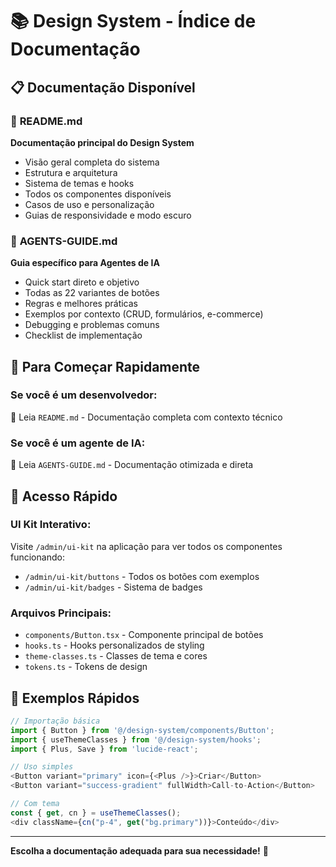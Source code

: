 # 📚 Design System - Índice de Documentação

## 📋 Documentação Disponível

### 🎨 **README.md**
**Documentação principal do Design System**
- Visão geral completa do sistema
- Estrutura e arquitetura
- Sistema de temas e hooks
- Todos os componentes disponíveis
- Casos de uso e personalização
- Guias de responsividade e modo escuro

### 🤖 **AGENTS-GUIDE.md**
**Guia específico para Agentes de IA**
- Quick start direto e objetivo
- Todas as 22 variantes de botões
- Regras e melhores práticas
- Exemplos por contexto (CRUD, formulários, e-commerce)
- Debugging e problemas comuns
- Checklist de implementação

## 🚀 Para Começar Rapidamente

### **Se você é um desenvolvedor:**
📖 Leia `README.md` - Documentação completa com contexto técnico

### **Se você é um agente de IA:**
🤖 Leia `AGENTS-GUIDE.md` - Documentação otimizada e direta

## 🎯 Acesso Rápido

### **UI Kit Interativo:**
Visite `/admin/ui-kit` na aplicação para ver todos os componentes funcionando:
- `/admin/ui-kit/buttons` - Todos os botões com exemplos
- `/admin/ui-kit/badges` - Sistema de badges

### **Arquivos Principais:**
- `components/Button.tsx` - Componente principal de botões
- `hooks.ts` - Hooks personalizados de styling
- `theme-classes.ts` - Classes de tema e cores
- `tokens.ts` - Tokens de design

## 📱 Exemplos Rápidos

```typescript
// Importação básica
import { Button } from '@/design-system/components/Button';
import { useThemeClasses } from '@/design-system/hooks';
import { Plus, Save } from 'lucide-react';

// Uso simples
<Button variant="primary" icon={<Plus />}>Criar</Button>
<Button variant="success-gradient" fullWidth>Call-to-Action</Button>

// Com tema
const { get, cn } = useThemeClasses();
<div className={cn("p-4", get("bg.primary"))}>Conteúdo</div>
```

---

**Escolha a documentação adequada para sua necessidade!** 🎉